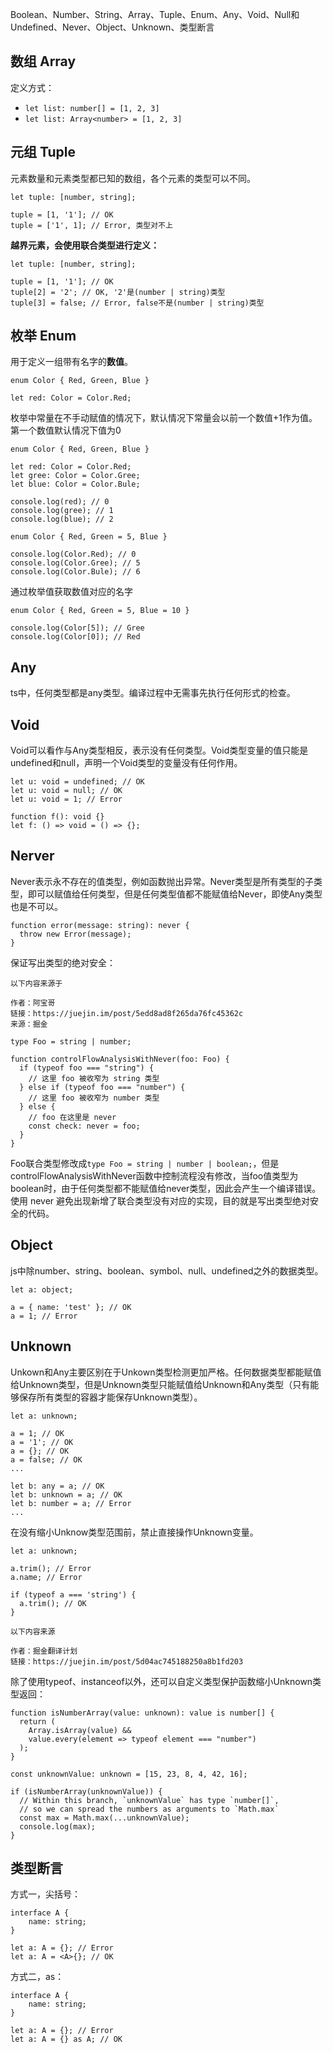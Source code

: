 Boolean、Number、String、Array、Tuple、Enum、Any、Void、Null和Undefined、Never、Object、Unknown、类型断言

## 数组 Array
定义方式：
- `let list: number[] = [1, 2, 3]`
- `let list: Array<number> = [1, 2, 3]`

## 元组 Tuple
元素数量和元素类型都已知的数组，各个元素的类型可以不同。
```
let tuple: [number, string];

tuple = [1, '1']; // OK
tuple = ['1', 1]; // Error, 类型对不上
```

**越界元素，会使用联合类型进行定义：**
```
let tuple: [number, string];

tuple = [1, '1']; // OK
tuple[2] = '2'; // OK, '2'是(number | string)类型
tuple[3] = false; // Error, false不是(number | string)类型
```

## 枚举 Enum
用于定义一组带有名字的**数值**。
```
enum Color { Red, Green, Blue }

let red: Color = Color.Red;
```

枚举中常量在不手动赋值的情况下，默认情况下常量会以前一个数值+1作为值。第一个数值默认情况下值为0
```
enum Color { Red, Green, Blue }

let red: Color = Color.Red;
let gree: Color = Color.Gree;
let blue: Color = Color.Bule;

console.log(red); // 0
console.log(gree); // 1
console.log(blue); // 2
```
```
enum Color { Red, Green = 5, Blue }

console.log(Color.Red); // 0
console.log(Color.Gree); // 5
console.log(Color.Bule); // 6
```

通过枚举值获取数值对应的名字
```
enum Color { Red, Green = 5, Blue = 10 }

console.log(Color[5]); // Gree
console.log(Color[0]); // Red
```

## Any
ts中，任何类型都是any类型。编译过程中无需事先执行任何形式的检查。

## Void
Void可以看作与Any类型相反，表示没有任何类型。Void类型变量的值只能是undefined和null，声明一个Void类型的变量没有任何作用。
```
let u: void = undefined; // OK
let u: void = null; // OK
let u: void = 1; // Error

function f(): void {}
let f: () => void = () => {};
```

## Nerver
Never表示永不存在的值类型，例如函数抛出异常。Never类型是所有类型的子类型，即可以赋值给任何类型，但是任何类型值都不能赋值给Never，即使Any类型也是不可以。
```
function error(message: string): never {
  throw new Error(message);
}
```

保证写出类型的绝对安全：
```
以下内容来源于

作者：阿宝哥
链接：https://juejin.im/post/5edd8ad8f265da76fc45362c
来源：掘金
```
```
type Foo = string | number;

function controlFlowAnalysisWithNever(foo: Foo) {
  if (typeof foo === "string") {
    // 这里 foo 被收窄为 string 类型
  } else if (typeof foo === "number") {
    // 这里 foo 被收窄为 number 类型
  } else {
    // foo 在这里是 never
    const check: never = foo;
  }
}
```
Foo联合类型修改成`type Foo = string | number | boolean;`，但是controlFlowAnalysisWithNever函数中控制流程没有修改，当foo值类型为boolean时，由于任何类型都不能赋值给never类型，因此会产生一个编译错误。使用 never 避免出现新增了联合类型没有对应的实现，目的就是写出类型绝对安全的代码。

## Object
js中除number、string、boolean、symbol、null、undefined之外的数据类型。
```
let a: object;

a = { name: 'test' }; // OK
a = 1; // Error
```

## Unknown
Unkown和Any主要区别在于Unkown类型检测更加严格。任何数据类型都能赋值给Unknown类型，但是Unknown类型只能赋值给Unknown和Any类型（只有能够保存所有类型的容器才能保存Unknown类型）。
```
let a: unknown;

a = 1; // OK
a = '1'; // OK
a = {}; // OK
a = false; // OK
...

let b: any = a; // OK
let b: unknown = a; // OK
let b: number = a; // Error
...
```

在没有缩小Unknow类型范围前，禁止直接操作Unknown变量。
```
let a: unknown;

a.trim(); // Error
a.name; // Error

if (typeof a === 'string') {
  a.trim(); // OK
}
```

```
以下内容来源

作者：掘金翻译计划
链接：https://juejin.im/post/5d04ac745188250a8b1fd203
```
除了使用typeof、instanceof以外，还可以自定义类型保护函数缩小Unknown类型返回：
```
function isNumberArray(value: unknown): value is number[] {
  return (
    Array.isArray(value) &&
    value.every(element => typeof element === "number")
  );
}

const unknownValue: unknown = [15, 23, 8, 4, 42, 16];

if (isNumberArray(unknownValue)) {
  // Within this branch, `unknownValue` has type `number[]`,
  // so we can spread the numbers as arguments to `Math.max`
  const max = Math.max(...unknownValue);
  console.log(max);
}
```

## 类型断言
方式一，尖括号：
```
interface A {
    name: string;
}

let a: A = {}; // Error
let a: A = <A>{}; // OK
```

方式二，as：
```
interface A {
    name: string;
}

let a: A = {}; // Error
let a: A = {} as A; // OK
```